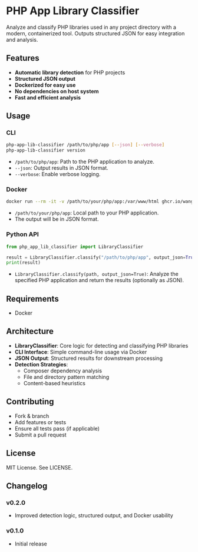 # PHP App Library Classifier

Analyze and classify PHP libraries used in any project directory with a modern, containerized tool. Outputs structured JSON for easy integration and analysis.

## Features

- **Automatic library detection** for PHP projects
- **Structured JSON output**
- **Dockerized for easy use**
- **No dependencies on host system**
- **Fast and efficient analysis**

## Usage

### CLI

```sh
php-app-lib-classifier /path/to/php/app [--json] [--verbose]
php-app-lib-classifier version
```

- `/path/to/php/app`: Path to the PHP application to analyze.
- `--json`: Output results in JSON format.
- `--verbose`: Enable verbose logging.

### Docker

```sh
docker run --rm -it -v /path/to/your/php/app:/var/www/html ghcr.io/wangyihang/php-app-lib-classifier:main /var/www/html --json
```

- `/path/to/your/php/app`: Local path to your PHP application.
- The output will be in JSON format.

### Python API

```python
from php_app_lib_classifier import LibraryClassifier

result = LibraryClassifier.classify("/path/to/php/app", output_json=True)
print(result)
```

- `LibraryClassifier.classify(path, output_json=True)`: Analyze the specified PHP application and return the results (optionally as JSON).

## Requirements

- Docker

## Architecture

- **LibraryClassifier**: Core logic for detecting and classifying PHP libraries
- **CLI Interface**: Simple command-line usage via Docker
- **JSON Output**: Structured results for downstream processing
- **Detection Strategies**:
  - Composer dependency analysis
  - File and directory pattern matching
  - Content-based heuristics

## Contributing

- Fork & branch
- Add features or tests
- Ensure all tests pass (if applicable)
- Submit a pull request

## License

MIT License. See LICENSE.

## Changelog

### v0.2.0
- Improved detection logic, structured output, and Docker usability

### v0.1.0
- Initial release